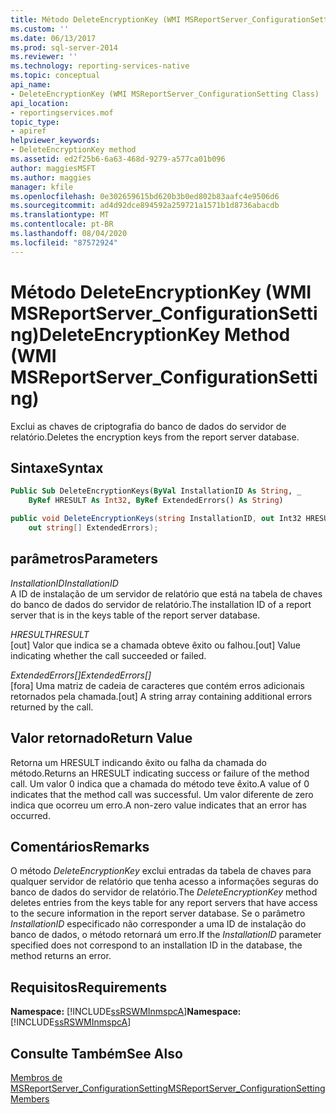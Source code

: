 ```yaml
---
title: Método DeleteEncryptionKey (WMI MSReportServer_ConfigurationSetting) | Microsoft Docs
ms.custom: ''
ms.date: 06/13/2017
ms.prod: sql-server-2014
ms.reviewer: ''
ms.technology: reporting-services-native
ms.topic: conceptual
api_name:
- DeleteEncryptionKey (WMI MSReportServer_ConfigurationSetting Class)
api_location:
- reportingservices.mof
topic_type:
- apiref
helpviewer_keywords:
- DeleteEncryptionKey method
ms.assetid: ed2f25b6-6a63-468d-9279-a577ca01b096
author: maggiesMSFT
ms.author: maggies
manager: kfile
ms.openlocfilehash: 0e302659615bd620b3b0ed802b83aafc4e9506d6
ms.sourcegitcommit: ad4d92dce894592a259721a1571b1d8736abacdb
ms.translationtype: MT
ms.contentlocale: pt-BR
ms.lasthandoff: 08/04/2020
ms.locfileid: "87572924"
---
```

# <a name="deleteencryptionkey-method-wmi-msreportserver_configurationsetting"></a><span data-ttu-id="82c30-102">Método DeleteEncryptionKey (WMI MSReportServer_ConfigurationSetting)</span><span class="sxs-lookup"><span data-stu-id="82c30-102">DeleteEncryptionKey Method (WMI MSReportServer_ConfigurationSetting)</span></span>
  <span data-ttu-id="82c30-103">Exclui as chaves de criptografia do banco de dados do servidor de relatório.</span><span class="sxs-lookup"><span data-stu-id="82c30-103">Deletes the encryption keys from the report server database.</span></span>  
  
## <a name="syntax"></a><span data-ttu-id="82c30-104">Sintaxe</span><span class="sxs-lookup"><span data-stu-id="82c30-104">Syntax</span></span>  
  
```vb  
Public Sub DeleteEncryptionKeys(ByVal InstallationID As String, _  
    ByRef HRESULT As Int32, ByRef ExtendedErrors() As String)  
```  
  
```csharp  
public void DeleteEncryptionKeys(string InstallationID, out Int32 HRESULT,   
    out string[] ExtendedErrors);  
```  
  
## <a name="parameters"></a><span data-ttu-id="82c30-105">parâmetros</span><span class="sxs-lookup"><span data-stu-id="82c30-105">Parameters</span></span>  
 <span data-ttu-id="82c30-106">*InstallationID*</span><span class="sxs-lookup"><span data-stu-id="82c30-106">*InstallationID*</span></span>  
 <span data-ttu-id="82c30-107">A ID de instalação de um servidor de relatório que está na tabela de chaves do banco de dados do servidor de relatório.</span><span class="sxs-lookup"><span data-stu-id="82c30-107">The installation ID of a report server that is in the keys table of the report server database.</span></span>  
  
 <span data-ttu-id="82c30-108">*HRESULT*</span><span class="sxs-lookup"><span data-stu-id="82c30-108">*HRESULT*</span></span>  
 <span data-ttu-id="82c30-109">[out] Valor que indica se a chamada obteve êxito ou falhou.</span><span class="sxs-lookup"><span data-stu-id="82c30-109">[out] Value indicating whether the call succeeded or failed.</span></span>  
  
 <span data-ttu-id="82c30-110">*ExtendedErrors[]*</span><span class="sxs-lookup"><span data-stu-id="82c30-110">*ExtendedErrors[]*</span></span>  
 <span data-ttu-id="82c30-111">[fora] Uma matriz de cadeia de caracteres que contém erros adicionais retornados pela chamada.</span><span class="sxs-lookup"><span data-stu-id="82c30-111">[out] A string array containing additional errors returned by the call.</span></span>  
  
## <a name="return-value"></a><span data-ttu-id="82c30-112">Valor retornado</span><span class="sxs-lookup"><span data-stu-id="82c30-112">Return Value</span></span>  
 <span data-ttu-id="82c30-113">Retorna um HRESULT indicando êxito ou falha da chamada do método.</span><span class="sxs-lookup"><span data-stu-id="82c30-113">Returns an HRESULT indicating success or failure of the method call.</span></span> <span data-ttu-id="82c30-114">Um valor 0 indica que a chamada do método teve êxito.</span><span class="sxs-lookup"><span data-stu-id="82c30-114">A value of 0 indicates that the method call was successful.</span></span> <span data-ttu-id="82c30-115">Um valor diferente de zero indica que ocorreu um erro.</span><span class="sxs-lookup"><span data-stu-id="82c30-115">A non-zero value indicates that an error has occurred.</span></span>  
  
## <a name="remarks"></a><span data-ttu-id="82c30-116">Comentários</span><span class="sxs-lookup"><span data-stu-id="82c30-116">Remarks</span></span>  
 <span data-ttu-id="82c30-117">O método *DeleteEncryptionKey* exclui entradas da tabela de chaves para qualquer servidor de relatório que tenha acesso a informações seguras do banco de dados do servidor de relatório.</span><span class="sxs-lookup"><span data-stu-id="82c30-117">The *DeleteEncryptionKey* method deletes entries from the keys table for any report servers that have access to the secure information in the report server database.</span></span> <span data-ttu-id="82c30-118">Se o parâmetro *InstallationID* especificado não corresponder a uma ID de instalação do banco de dados, o método retornará um erro.</span><span class="sxs-lookup"><span data-stu-id="82c30-118">If the *InstallationID* parameter specified does not correspond to an installation ID in the database, the method returns an error.</span></span>  
  
## <a name="requirements"></a><span data-ttu-id="82c30-119">Requisitos</span><span class="sxs-lookup"><span data-stu-id="82c30-119">Requirements</span></span>  
 <span data-ttu-id="82c30-120">**Namespace:** [!INCLUDE[ssRSWMInmspcA](../../includes/ssrswminmspca-md.md)]</span><span class="sxs-lookup"><span data-stu-id="82c30-120">**Namespace:** [!INCLUDE[ssRSWMInmspcA](../../includes/ssrswminmspca-md.md)]</span></span>  
  
## <a name="see-also"></a><span data-ttu-id="82c30-121">Consulte Também</span><span class="sxs-lookup"><span data-stu-id="82c30-121">See Also</span></span>  
 [<span data-ttu-id="82c30-122">Membros de MSReportServer_ConfigurationSetting</span><span class="sxs-lookup"><span data-stu-id="82c30-122">MSReportServer_ConfigurationSetting Members</span></span>](msreportserver-configurationsetting-members.md)  
  
  
